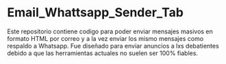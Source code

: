 # Email_Whattsapp_Sender_Tab
Este repositorio contiene codigo para poder enviar mensajes masivos en formato HTML por correo y a la vez enviar los mismo mensajes como respaldo a Whatsapp. Fue diseñado para enviar anuncios a lxs debatientes debido a que las herramientas actuales no suelen ser 100% fiables.
